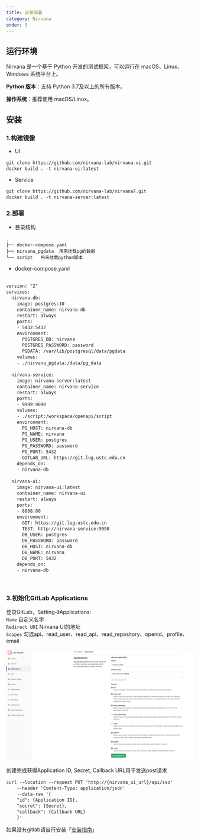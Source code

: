 ```yaml
---
title: 安装部署
category: Nirvana
order: 5
---
```


## 运行环境

Nirvana 是一个基于 Python 开发的测试框架，可以运行在 macOS、Linux、Windows 系统平台上。  


**Python 版本**：支持 Python 3.7及以上的所有版本。

**操作系统**：推荐使用 macOS/Linux。

## 安装

### 1.构建镜像
- UI
```
git clone https://github.com/nirvana-lab/nirvana-ui.git
docker build . -t nirvana-ui:latest
```
- Service 
```
git clone https://github.com/nirvana-lab/nirvana7.git
docker build . -t nirvana-server:latest 
```      
   

### 2.部署

- 目录结构
```  
.
├── docker-compose.yaml
├── nirvana_pgdata  用来挂载pg的数据
└── script   用来挂载python脚本
```

- docker-compose.yaml
<pre>
  <code>
version: "2"
services:
  nirvana-db:
    image: postgres:10
    container_name: nirvana-db
    restart: always
    ports:
    - 5432:5432
    environment:
      POSTGRES_DB: nirvana
      POSTGRES_PASSWORD: password
      PGDATA: /var/lib/postgresql/data/pgdata
    volumes:
    - ./nirvana_pgdata:/data/pg_data
    
  nirvana-service:
    image: nirvana-server:latest
    container_name: nirvana-service
    restart: always
    ports:
    - 9999:9090
    volumes:
    - ./script:/workspace/openapi/script
    environment:
      PG_HOST: nirvana-db
      PG_NAME: nirvana
      PG_USER: postgres
      PG_PASSWORD: password
      PG_PORT: 5432
      GITLAB_URL: https://git.lug.ustc.edu.cn 
    depends_on:
    - nirvana-db
    
  nirvana-ui:
    image: nirvana-ui:latest
    container_name: nirvana-ui
    restart: always
    ports:
    - 8888:80
    environment:
      GIT: https://git.lug.ustc.edu.cn
      TEST: http://nirvana-service:9090
      DB_USER: postgres
      DB_PASSWORD: password
      DB_HOST: nirvana-db
      DB_NAME: nirvana
      DB_PORT: 5432
    depends_on:
    - nirvana-db
   </code>
 </pre>

### 3.初始化GitLab Applications

登录GitLab，Setting-》Applications:  
`Name` 自定义名字  
`Redirect URI` Nirvana UI的地址    
`Scopes` 勾选api、read_user、read_api、read_repository、openid、profile、email    

![Tracker](/images/gitlab.png)

创建完成获得Application ID, Secret, Callback URL用于发送post请求
```
curl --location --request PUT 'http://{nirvana_ui_url}/api/sso'
	--header 'Content-Type: application/json'
	--data-raw '{
	"id": {Application ID},
	"secret": {Secret},
	"callback": {Callback URL}
	}'

```


如果没有gitlab请自行安装「[安装指南](https://github.com/lunamagic1978/document/blob/master/middleware/GitLab-ce%E5%AE%89%E8%A3%85.md)」

